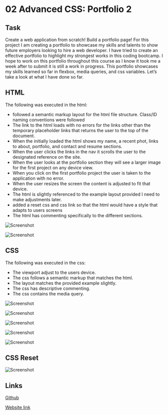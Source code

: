 # 02 Advanced CSS: Portfolio 2

## Task

Create a web application from scratch!
Build a portfolio page!
For this project I am creating a portfolio to showcase my skills and talents to show future employers looking to hire a web developer. I have tried to create an effective portfolio to highlight my strongest works in this coding bootcamp. I hope to work on this portfolio throughout this course as I know it took me a week after to submit it is still a work in progress. This portfolio showcases my skills learned so far in flexbox, media queries, and css variables. Let’s take a look at what I have done so far.

## HTML

The following was executed in the html:

- followed a semantic markup layout for the html file structure. Class/ID naming conventions were followed
- The link to the html loads with  no errors for the links other than the temporary placeholder links that returns the user to the top of the document.
- When the initially loaded the html shows my name, a recent phot, links to about, portfolio, and contact and resume sections.
- When the user clicks the links in the nav it scrolls the user to the designated reference on the site.
- When the user looks at the portfolio section they will see a larger image for the first project on any device view.
- When you click on the first portfolio project the user is taken to the application with no error.
- When the user resizes the screen the content is adjusted to fit that device.
- The html is slightly referenced to the example layout provided I need to make adjustments later.
- added a reset css and css link so that the html would have a style that adapts to users screens
- The html has commenting specifically to the different sections.

![Screenshot](hw2ssindex1.PNG)

![Screenshot](hw2ssindex2.PNG)

## CSS

The following was executed in the css:

- The viewport adjust to the users device.
- The css follows a semantic markup that matches the html.
- The layout matches the provided example slightly.
- The css has descriptive commenting.
- The css contains the media query.

![Screenshot](hw2sscss1.PNG)

![Screenshot](hw2sscss2.PNG)

![Screenshot](hw2sscss3.PNG)

![Screenshot](hw2sscss4.PNG)

![Screenshot](hw2sscss5.PNG)

## CSS Reset

![Screenshot](hw2ssreset1.PNG)

## Links

[Github](https://github.com/rileyale001/alexanderrileyportfolio1)

[Website link](https://rileyale001.github.io/alexanderrileyportfolio1/)